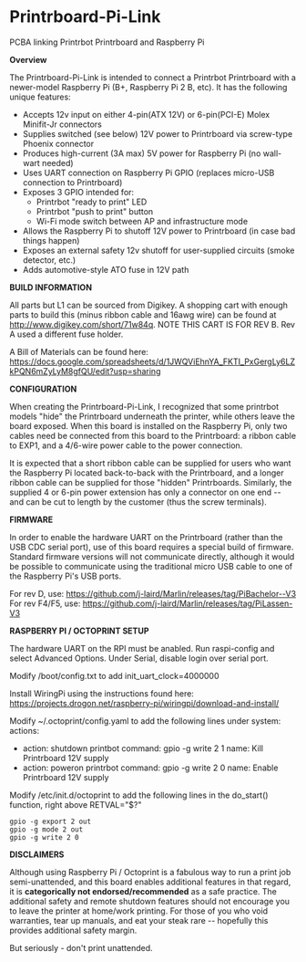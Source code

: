 # Printrboard-Pi-Link
PCBA linking Printrbot Printrboard and Raspberry Pi

**Overview**

The Printrboard-Pi-Link is intended to connect a Printrbot Printrboard with a newer-model Raspberry Pi (B+, Raspberry Pi 2 B, etc).  It has the following unique features:
* Accepts 12v input on either 4-pin(ATX 12V) or 6-pin(PCI-E) Molex Minifit-Jr connectors
* Supplies switched (see below) 12V power to Printrboard via screw-type Phoenix connector
* Produces high-current (3A max) 5V power for Raspberry Pi (no wall-wart needed)
* Uses UART connection on Raspberry Pi GPIO (replaces micro-USB connection to Printrboard)
* Exposes 3 GPIO intended for:
  * Printrbot "ready to print" LED
  * Printrbot "push to print" button
  * Wi-Fi mode switch between AP and infrastructure mode
* Allows the Raspberry Pi to shutoff 12V power to Printrboard (in case bad things happen)
* Exposes an external safety 12v shutoff for user-supplied circuits (smoke detector, etc.)
* Adds automotive-style ATO fuse in 12V path

**BUILD INFORMATION**

All parts but L1 can be sourced from Digikey. A shopping cart with enough parts to build this (minus ribbon cable and 16awg wire) can be found at http://www.digikey.com/short/71w84q.   NOTE THIS CART IS FOR REV B.  Rev A used a different fuse holder.

A Bill of Materials can be found here: https://docs.google.com/spreadsheets/d/1JWQViEhnYA_FKTI_PxGergLy6LZkPQN6mZyLyM8gfQU/edit?usp=sharing

**CONFIGURATION**

When creating the Printrboard-Pi-Link, I recognized that some printrbot models "hide" the Printrboard underneath the printer, while others leave the board exposed.  When this board is installed on the Raspberry Pi, only two cables need be connected from this board to the Printrboard: a ribbon cable to EXP1, and a 4/6-wire power cable to the power connection.  

It is expected that a short ribbon cable can be supplied for users who want the Raspberry Pi located back-to-back with the Printrboard, and a longer ribbon cable can be supplied for those "hidden" Printrboards.  Similarly, the supplied 4 or 6-pin power extension has only a connector on one end -- and can be cut to length by the customer (thus the screw terminals).

**FIRMWARE**

In order to enable the hardware UART on the Printrboard (rather than the USB CDC serial port), use of this board requires a special build of firmware.  Standard firmware versions will not communicate directly, although it would be possible to communicate using the traditional micro USB cable to one of the Raspberry Pi's USB ports.

For rev D, use:  https://github.com/j-laird/Marlin/releases/tag/PiBachelor--V3
For rev F4/F5, use: https://github.com/j-laird/Marlin/releases/tag/PiLassen-V3

**RASPBERRY PI / OCTOPRINT SETUP**

The hardware UART on the RPI must be anabled.  Run raspi-config and select Advanced Options.  Under Serial, disable login over serial port.

Modify /boot/config.txt to add init_uart_clock=4000000

Install WiringPi using the instructions found here: https://projects.drogon.net/raspberry-pi/wiringpi/download-and-install/

Modify ~/.octoprint/config.yaml to add the following lines under system: actions:

  - action: shutdown printbot
    command: gpio -g write 2 1
    name: Kill Printrboard 12V supply
  - action: poweron printrbot
    command: gpio -g write 2 0
    name: Enable Printrboard 12V supply

Modify /etc/init.d/octoprint to add the following lines in the do_start() function, right above RETVAL="$?"

    gpio -g export 2 out
    gpio -g mode 2 out
    gpio -g write 2 0


**DISCLAIMERS**

Although using Raspberry Pi / Octoprint is a fabulous way to run a print job semi-unattended, and this board enables additional features in that regard, it is **categorically not endorsed/recommended** as a safe practice.  The additional safety and remote shutdown features should not encourage you to leave the printer at home/work printing.  For those of you who void warranties, tear up manuals, and eat your steak rare -- hopefully this provides additional safety margin.

But seriously - don't print unattended.  
